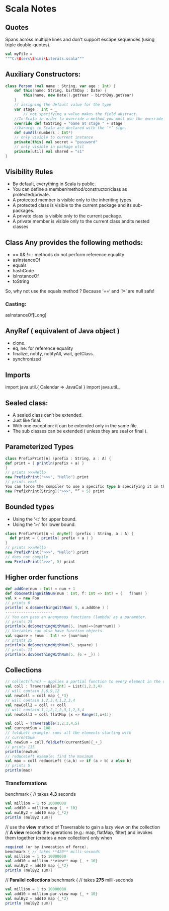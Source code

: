 # Scala Notes 

## Quotes
Spans across multiple lines and don’t support escape sequences (using triple double-quotes).
``` scala
val myFile =
"""C:\Users\Shimi\Literals.scala"""
```
## Auxiliary Constructors:
``` scala
class Person (val name : String, var age : Int) {
	def this(name: String, birthDay : Date) {
		this(name, new Date().getYear - birthDay.getYear)
	}
	// assigning the default value for the type 
	var stage : Int = _ 
        // not specifying a value makes the field abstract.
	//In Scala in order to override a method you must use the override keyword
	override def toString = "Game at stage " + stage
	//Varargs in Scala are declared with the ‘*’ sign.
	def sumAll(numbers : Int*)
	// only visible to current instance
	private[this] val secret = "password"
	// only visible in package util
	private[util] val shared = "s1"
}
```
## Visibility Rules
- By default, everything in Scala is public.
- You can define a member/method/constructor/class as protected/private.
- A protected member is visible only to the inheriting types.
- A protected class is visible to the current package and its sub-packages.
- A private class is visible only to the current package.
- A private member is visible only to the current class andits nested classes

## Class Any provides the following methods:
- == && != : methods do not perform reference equality 
- asInstanceOf
- equals
- hashCode
- isInstanceOf
- toString

So, why not use the equals method ? Because ‘==‘ and ‘!=‘ are null safe!

### Casting:
asInstanceOf[Long]

## AnyRef ( equivalent of Java object )
 - clone.
 - eq, ne: for reference equality
 - finalize, notify, notifyAll, wait, getClass.
 - synchronized

## Imports

import java.util.{ Calendar => JavaCal }
import java.util._



## Sealed class:
- A sealed class can’t be extended.
- Just like final.
- With one exception: it can be extended only in the same file.
- The sub classes can be extended ( unless they are seal or final ).

## Parameterized Types
``` scala
class PrefixPrint[A] (prefix : String, a : A) {
def print = { println(prefix + a) }
}
// prints >>>Hello
new PrefixPrint(">>>", "Hello").print
// prints >>>5
You can force the compiler to use a specific type b specifying it in the new declaration.
new PrefixPrint[String](">>>", “” + 5) print
```

## Bounded types

- Using the ‘<:’ for upper bound.
- Using the ‘>:’ for lower bound.

```scala
class PrefixPrint[A <: AnyRef] (prefix : String, a : A) {
  def print = { println( prefix + a ) }
}
// prints >>>Hello
new PrefixPrint(">>>", "Hello").print
// does not compile
new PrefixPrint(">>>", 5) print
```

## Higher order functions

```scala
def addOne(num : Int) = num + 1
def doSomethingWithNum(num : Int, f: Int => Int) = {   f(num) }
val x = new Foo
// prints 6
println( x.doSomethingWithNum( 5, x.addOne ) )
---------------------
// You can pass an anonymous functions (lambda) as a parameter.
// prints 25
println(x.doSomethingWithNum(5, (num)=>{num*num}) )
// Variables can also have function objects.
val square = (num : Int) => {num*num}
// prints 25
println(x.doSomethingWithNum(5, square) )
// prints 11
println(x.doSomethingWithNum(5, {6 + _}) )
```
## Collections

```scala
// collect(func) – applies a partial function to every element in the domain of the function (not discussed in this course).
val coll : Traversable[Int] = List(1,2,3,4)
// will contain 3,6,9,12
val newColl = coll map {_*3}
// will contain 1,2,3,4,1,2,3,4
val newColl2 = coll ++ coll
// will contain 1,1,2,1,2,3,1,2,3,4
val newColl3 = coll flatMap {x => Range(1,x+1)}

val coll = Traversable(1,2,3,4,5)
val currentSum = 100
// foldLeft example: sums all the elements starting with
// currentSum
val newSum = coll.foldLeft(currentSum){_+_}
// prints 115
println(newSum)
// reduceLeft example: find the maximum
val max = coll reduceLeft {(a,b) => if (a > b) a else b}
// prints 5
println(max)
```
### Transformations
benchmark { // takes **4.3** seconds
```scala
val million = 1 to 10000000
val add10 = million map {_ + 10}
val mulBy2 = add10 map {_*2}
println (mulBy2 sum)}
```
// use the **view** method of Traversable to gain a lazy view on the collection
// **A view** records the operations (e.g.: map, flatMap, filter) and invokes them together (creates a new collection) only when 
```scala
required (or by invocation of force).
benchmark { // takes **420** milli-seconds
val million = 1 to 10000000
val add10 = million.**view** map {_ + 10}
val mulBy2 = add10 map {_*2}
println (mulBy2 sum)}
```
// **Parallel collections**
benchmark { // takes **275** milli-seconds
```scala
val million = 1 to 10000000
val add10 = million.par.view map {_ + 10}
val mulBy2 = add10 map {_*2}
println (mulBy2 sum)}
```
